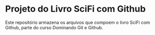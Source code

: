# Projeto do Livro SciFi com Github

Este repositório armazena os arquivos que compoem o livro SciFi com Github, parte do curso Dominando Git e Github.
